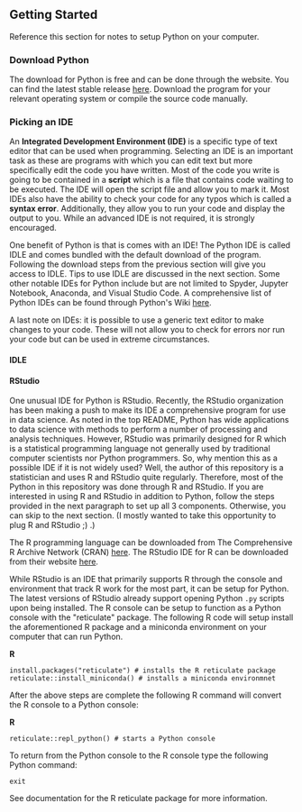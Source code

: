 ## Getting Started

Reference this section for notes to setup Python on your computer.

### Download Python

The download for Python is free and can be done through the website. You can find the latest stable release [here](https://www.python.org/downloads/). Download the program for your relevant operating system or compile the source code manually. 

### Picking an IDE

An **Integrated Development Environment (IDE)** is a specific type of text editor that can be used when programming. Selecting an IDE is an important task as these are programs with which you can edit text but more specifically edit the code you have written. Most of the code you write is going to be contained in a **script** which is a file that contains code waiting to be executed. The IDE will open the script file and allow you to mark it. Most IDEs also have the ability to check your code for any typos which is called a **syntax error**. Additionally, they allow you to run your code and display the output to you. While an advanced IDE is not required, it is strongly encouraged. 

One benefit of Python is that is comes with an IDE! The Python IDE is called IDLE and comes bundled with the default download of the program. Following the download steps from the previous section will give you access to IDLE. Tips to use IDLE are discussed in the next section. Some other notable IDEs for Python include but are not limited to Spyder, Jupyter Notebook, Anaconda, and Visual Studio Code. A comprehensive list of Python IDEs can be found through Python's Wiki [here](https://wiki.python.org/moin/PythonEditors).

A last note on IDEs: it is possible to use a generic text editor to make changes to your code. These will not allow you to check for errors nor run your code but can be used in extreme circumstances. 

#### IDLE



#### RStudio

One unusual IDE for Python is RStudio. Recently, the RStudio organization has been making a push to make its IDE a comprehensive program for use in data science. As noted in the top README, Python has wide applications to data science with methods to perform a number of processing and analysis techniques. However, RStudio was primarily designed for R which is a statistical programming language not generally used by traditional computer scientists nor Python programmers. So, why mention this as a possible IDE if it is not widely used? Well, the author of this repository is a statistician and uses R and RStudio quite regularly. Therefore, most of the Python in this repository was done through R and RStudio. If you are interested in using R and RStudio in addition to Python, follow the steps provided in the next paragraph to set up all 3 components. Otherwise, you can skip to the next section. (I mostly wanted to take this opportunity to plug R and RStudio ;) .)


The R programming language can be downloaded from The Comprehensive R Archive Network (CRAN) [here](https://cran.r-project.org/). The RStudio IDE for R can be downloaded from their website [here](https://rstudio.com/).


While RStudio is an IDE that primarily supports R through the console and environment that track R work for the most part, it can be setup for Python. The latest versions of RStudio already support opening Python `.py` scripts upon being installed. The R console can be setup to function as a Python console with the "reticulate" package. The following R code will setup install the aforementioned R package and a miniconda environment on your computer that can run Python.


**R**
```{r}
install.packages("reticulate") # installs the R reticulate package
reticulate::install_miniconda() # installs a miniconda environmnet 
```
After the above steps are complete the following R command will convert the R console to a Python console:

**R**
```{r}
reticulate::repl_python() # starts a Python console
```

To return from the Python console to the R console type the following Python command:

```{python}
exit
```

See documentation for the R reticulate package for more information. 